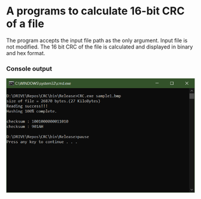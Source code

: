 # A programs to calculate 16-bit CRC of a file

The program accepts the input file path as the only argument.
Input file is not modified. The 16 bit CRC of the file is calculated and displayed in binary and hex format.  

### Console output
![sample console](https://github.com/alinanto/CRC/blob/master/sample.PNG)

